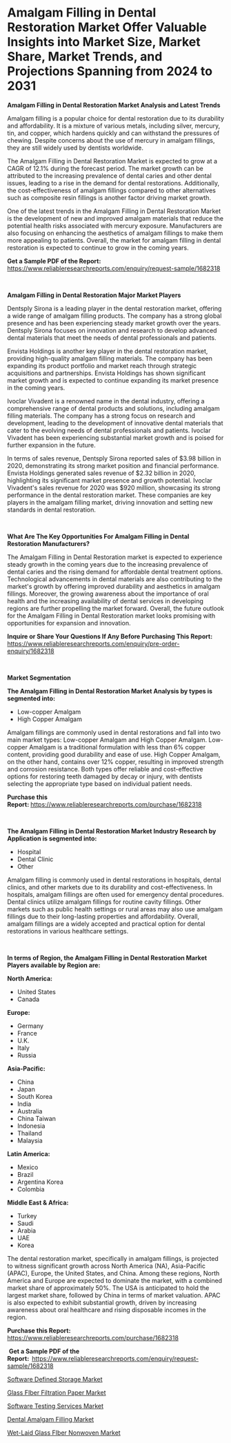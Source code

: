 <p><h1>Amalgam Filling in Dental Restoration Market Offer Valuable Insights into Market Size, Market Share, Market Trends, and Projections Spanning from 2024 to 2031</h1></p><p><strong>Amalgam Filling in Dental Restoration Market Analysis and Latest Trends</strong></p>
<p><p>Amalgam filling is a popular choice for dental restoration due to its durability and affordability. It is a mixture of various metals, including silver, mercury, tin, and copper, which hardens quickly and can withstand the pressures of chewing. Despite concerns about the use of mercury in amalgam fillings, they are still widely used by dentists worldwide.</p><p>The Amalgam Filling in Dental Restoration Market is expected to grow at a CAGR of 12.1% during the forecast period. The market growth can be attributed to the increasing prevalence of dental caries and other dental issues, leading to a rise in the demand for dental restorations. Additionally, the cost-effectiveness of amalgam fillings compared to other alternatives such as composite resin fillings is another factor driving market growth.</p><p>One of the latest trends in the Amalgam Filling in Dental Restoration Market is the development of new and improved amalgam materials that reduce the potential health risks associated with mercury exposure. Manufacturers are also focusing on enhancing the aesthetics of amalgam fillings to make them more appealing to patients. Overall, the market for amalgam filling in dental restoration is expected to continue to grow in the coming years.</p></p>
<p><strong>Get a Sample PDF of the Report:&nbsp;</strong> <a href="https://www.reliableresearchreports.com/enquiry/request-sample/1682318">https://www.reliableresearchreports.com/enquiry/request-sample/1682318</a></p>
<p>&nbsp;</p>
<p><strong>Amalgam Filling in Dental Restoration Major Market Players</strong></p>
<p><p>Dentsply Sirona is a leading player in the dental restoration market, offering a wide range of amalgam filling products. The company has a strong global presence and has been experiencing steady market growth over the years. Dentsply Sirona focuses on innovation and research to develop advanced dental materials that meet the needs of dental professionals and patients.</p><p>Envista Holdings is another key player in the dental restoration market, providing high-quality amalgam filling materials. The company has been expanding its product portfolio and market reach through strategic acquisitions and partnerships. Envista Holdings has shown significant market growth and is expected to continue expanding its market presence in the coming years.</p><p>Ivoclar Vivadent is a renowned name in the dental industry, offering a comprehensive range of dental products and solutions, including amalgam filling materials. The company has a strong focus on research and development, leading to the development of innovative dental materials that cater to the evolving needs of dental professionals and patients. Ivoclar Vivadent has been experiencing substantial market growth and is poised for further expansion in the future.</p><p>In terms of sales revenue, Dentsply Sirona reported sales of $3.98 billion in 2020, demonstrating its strong market position and financial performance. Envista Holdings generated sales revenue of $2.32 billion in 2020, highlighting its significant market presence and growth potential. Ivoclar Vivadent's sales revenue for 2020 was $920 million, showcasing its strong performance in the dental restoration market. These companies are key players in the amalgam filling market, driving innovation and setting new standards in dental restoration.</p></p>
<p>&nbsp;</p>
<p><strong>What Are The Key Opportunities For Amalgam Filling in Dental Restoration Manufacturers?</strong></p>
<p><p>The Amalgam Filling in Dental Restoration market is expected to experience steady growth in the coming years due to the increasing prevalence of dental caries and the rising demand for affordable dental treatment options. Technological advancements in dental materials are also contributing to the market's growth by offering improved durability and aesthetics in amalgam fillings. Moreover, the growing awareness about the importance of oral health and the increasing availability of dental services in developing regions are further propelling the market forward. Overall, the future outlook for the Amalgam Filling in Dental Restoration market looks promising with opportunities for expansion and innovation.</p></p>
<p><strong>Inquire or Share Your Questions If Any Before Purchasing This Report:</strong> <a href="https://www.reliableresearchreports.com/enquiry/pre-order-enquiry/1682318">https://www.reliableresearchreports.com/enquiry/pre-order-enquiry/1682318</a></p>
<p>&nbsp;</p>
<p><strong>Market Segmentation</strong></p>
<p><strong>The Amalgam Filling in Dental Restoration Market Analysis by types is segmented into:</strong></p>
<p><ul><li>Low-copper Amalgam</li><li>High Copper Amalgam</li></ul></p>
<p><p>Amalgam fillings are commonly used in dental restorations and fall into two main market types: Low-copper Amalgam and High Copper Amalgam. Low-copper Amalgam is a traditional formulation with less than 6% copper content, providing good durability and ease of use. High Copper Amalgam, on the other hand, contains over 12% copper, resulting in improved strength and corrosion resistance. Both types offer reliable and cost-effective options for restoring teeth damaged by decay or injury, with dentists selecting the appropriate type based on individual patient needs.</p></p>
<p><strong>Purchase this Report:&nbsp;</strong><a href="https://www.reliableresearchreports.com/purchase/1682318">https://www.reliableresearchreports.com/purchase/1682318</a></p>
<p>&nbsp;</p>
<p><strong>The Amalgam Filling in Dental Restoration Market Industry Research by Application is segmented into:</strong></p>
<p><ul><li>Hospital</li><li>Dental Clinic</li><li>Other</li></ul></p>
<p><p>Amalgam filling is commonly used in dental restorations in hospitals, dental clinics, and other markets due to its durability and cost-effectiveness. In hospitals, amalgam fillings are often used for emergency dental procedures. Dental clinics utilize amalgam fillings for routine cavity fillings. Other markets such as public health settings or rural areas may also use amalgam fillings due to their long-lasting properties and affordability. Overall, amalgam fillings are a widely accepted and practical option for dental restorations in various healthcare settings.</p></p>
<p>&nbsp;</p>
<p><strong>In terms of Region, the Amalgam Filling in Dental Restoration Market Players available by Region are:</strong></p>
<p>
    <p> <strong> North America: </strong>
        <ul>
            <li>United States</li>
            <li>Canada</li>
        </ul>
        </p> 
    <p> <strong> Europe: </strong>
        <ul>
            <li>Germany</li>
            <li>France</li>
            <li>U.K.</li>
            <li>Italy</li>
            <li>Russia</li>
        </ul>
        </p> 
    <p> <strong> Asia-Pacific: </strong>
        <ul>
            <li>China</li>
            <li>Japan</li>
            <li>South Korea</li>
            <li>India</li>
            <li>Australia</li>
            <li>China Taiwan</li>
            <li>Indonesia</li>
            <li>Thailand</li>
            <li>Malaysia</li>
        </ul>
        </p> 
    <p> <strong> Latin America: </strong>
        <ul>
            <li>Mexico</li>
            <li>Brazil</li>
            <li>Argentina Korea</li>
            <li>Colombia</li>
        </ul>
        </p> 
    <p> <strong> Middle East & Africa: </strong>
        <ul>
            <li>Turkey</li>
            <li>Saudi</li>
            <li>Arabia</li>
            <li>UAE</li>
            <li>Korea</li>
        </ul>
    </p>
    </p>
<p><p>The dental restoration market, specifically in amalgam fillings, is projected to witness significant growth across North America (NA), Asia-Pacific (APAC), Europe, the United States, and China. Among these regions, North America and Europe are expected to dominate the market, with a combined market share of approximately 50%. The USA is anticipated to hold the largest market share, followed by China in terms of market valuation. APAC is also expected to exhibit substantial growth, driven by increasing awareness about oral healthcare and rising disposable incomes in the region.</p></p>
<p><strong>Purchase this Report: </strong><a href="https://www.reliableresearchreports.com/purchase/1682318">https://www.reliableresearchreports.com/purchase/1682318</a></p>
<p>&nbsp;<strong>Get a Sample PDF of the Report:&nbsp;&nbsp;</strong><a href="https://www.reliableresearchreports.com/enquiry/request-sample/1682318">https://www.reliableresearchreports.com/enquiry/request-sample/1682318</a></p>
<p><strong></strong></p>
<p><p><a href="https://medium.com/p/b58888b0a376/edit">Software Defined Storage Market</a></p><p><a href="https://issuu.com/reportprime-2/docs/glass-fiber-filtration-paper-market-size-2030.pptx">Glass FIber Filtration Paper Market</a></p><p><a href="https://medium.com/p/7d2123f99543/edit">Software Testing Services Market</a></p><p><a href="https://github.com/Krish2023na/Market-Research-Report-List-3/blob/main/dental-amalgam-filling-market.md">Dental Amalgam Filling Market</a></p><p><a href="https://issuu.com/reportprime-2/docs/wet-laid-glass-fiber-nonwoven-market-size-2030.ppt">Wet-Laid Glass FIber Nonwoven Market</a></p></p>